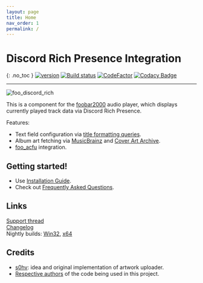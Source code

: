 ```yaml
---
layout: page
title: Home
nav_order: 1
permalink: /
---
```


# Discord Rich Presence Integration
{: .no_toc }
[![version][version_badge]][changelog] [![Build status][appveyor_badge]](https://ci.appveyor.com/project/TheQwertiest/foo-discord-rich/branch/master) [![CodeFactor][codefactor_badge]](https://www.codefactor.io/repository/github/theqwertiest/foo_discord_rich/overview/master) [![Codacy Badge][codacy_badge]](https://app.codacy.com/gh/TheQwertiest/foo_discord_rich/dashboard?utm_source=gh&utm_medium=referral&utm_content=&utm_campaign=Badge_grade) 

---
![foo_discord_rich](assets/img/foo_discord_rich.png)

This is a component for the [foobar2000](https://www.foobar2000.org) audio player, which displays currently played track data via Discord Rich Presence.

Features:
- Text field configuration via [title formatting queries](http://wiki.hydrogenaud.io/index.php?title=Foobar2000:Title_Formatting_Reference).
- Album art fetching via [MusicBrainz](https://musicbrainz.org/) and [Cover Art Archive](https://coverartarchive.org/).
- [foo_acfu](https://acfu.3dyd.com) integration.

## Getting started!

- Use [Installation Guide](installation.md).
- Check out [Frequently Asked Questions](faq.md).

## Links

[Support thread](https://hydrogenaud.io/index.php/topic,116860.new.html)  
[Changelog][changelog]  
Nightly builds: [Win32][nightly_win32], [x64][nightly_x64]

## Credits

- [s0hv](https://github.com/s0hv): idea and original implementation of artwork uploader.
- [Respective authors][3rdparty_license] of the code being used in this project.

[changelog]: changelog.md
[3rdparty_license]: third_party_notices.md
[todo]: https://github.com/TheQwertiest/foo_discord_rich/projects/1
[version_badge]: https://img.shields.io/github/release/theqwertiest/foo_discord_rich.svg
[appveyor_badge]: https://ci.appveyor.com/api/projects/status/t5bhoxmfgavhq81m/branch/master?svg=true
[codacy_badge]: https://api.codacy.com/project/badge/Grade/319298ca5bd64a739d1e70e3e27d59ab
[codefactor_badge]: https://www.codefactor.io/repository/github/theqwertiest/foo_discord_rich/badge/master
[nightly_win32]: https://ci.appveyor.com/api/projects/theqwertiest/foo-discord-rich/artifacts/_result%2FWin32_Release%2Ffoo_discord_rich-Win32.fb2k-component?branch=master&pr=false&job=Configuration%3A+Release%3B+Platform%3A+Win32
[nightly_x64]: https://ci.appveyor.com/api/projects/theqwertiest/foo-discord-rich/artifacts/_result%2Fx64_Release%2Ffoo_discord_rich-x64.fb2k-component?branch=master&pr=false&job=Configuration%3A+Release%3B+Platform%3A+x64
